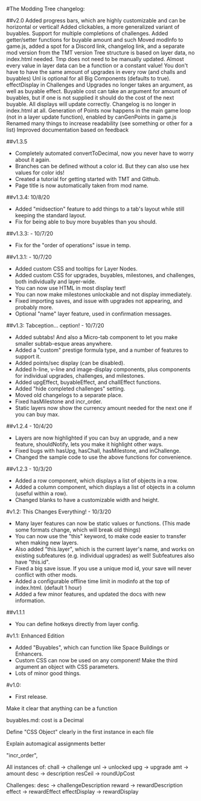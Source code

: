 #The Modding Tree changelog:

##v2.0
Added progress bars, which are highly customizable and can be horizontal or vertical!
Added clickables, a more generalized variant of buyables.
Support for multiple completions of challenges.
Added getter/setter functions for buyable amount and such
Moved modInfo to game.js, added a spot for a Discord link, changelog link, and a separate mod version from the TMT version
Tree structure is based on layer data, no index.html needed.
Tmp does not need to be manually updated.
Almost every value in layer data can be a function or a constant value!
You don't have to have the same amount of upgrades in every row (and challs and buyables)
Unl is optional for all Big Components (defaults to true).
effectDisplay in Challenges and Upgrades no longer takes an argument, as well as buyable effect.
Buyable cost can take an argument for amount of buyables, but if one is not supplied it should do the cost of the next buyable.
All displays will update correctly.
Changelog is no longer in index.html at all.
Generation of Points now happens in the main game loop (not in a layer update function), enabled by canGenPoints in game.js
Renamed many things to increase readability (see something or other for a list)
Improved documentation based on feedback

##v1.3.5

- Completely automated convertToDecimal, now you never have to worry about it again.
- Branches can be defined without a color id. But they can also use hex values for color ids!
- Created a tutorial for getting started with TMT and Github.
- Page title is now automatically taken from mod name.

##v1.3.4: 10/8/20

- Added "midsection" feature to add things to a tab's layout while still keeping the standard layout.
- Fix for being able to buy more buyables than you should.

##v1.3.3: - 10/7/20
- Fix for the "order of operations" issue in temp.

##v1.3.1: - 10/7/20

- Added custom CSS and tooltips for Layer Nodes.
- Added custom CSS for upgrades, buyables, milestones, and challenges, both individually and layer-wide.
- You can now use HTML in most display text!
- You can now make milestones unlockable and not display immediately.
- Fixed importing saves, and issue with upgrades not appearing, and probably more.
- Optional "name" layer feature, used in confirmation messages.

##v1.3: Tabception... ception! - 10/7/20

- Added subtabs! And also a Micro-tab component to let you make smaller subtab-esque areas anywhere.
- Added a "custom" prestige formula type, and a number of features to support it.
- Added points/sec display (can be disabled).
- Added h-line, v-line and image-display components, plus components for individual upgrades, challenges, and milestones.
- Added upgEffect, buyableEffect, and challEffect functions.
- Added "hide completed challenges" setting.
- Moved old changelogs to a separate place.
- Fixed hasMilestone and incr_order.
- Static layers now show the currency amount needed for the next one if you can buy max.



##v1.2.4 - 10/4/20

- Layers are now highlighted if you can buy an upgrade, and a new feature, shouldNotify,
lets you make it highlight other ways.
- Fixed bugs with hasUpg, hasChall, hasMilestone, and inChallenge.
- Changed the sample code to use the above functions for convenience.

##v1.2.3 - 10/3/20

- Added a row component, which displays a list of objects in a row.
- Added a column component, which displays a list of objects in a column (useful within a row).
- Changed blanks to have a customizable width and height.

#v1.2: This Changes Everything! - 10/3/20

- Many layer features can now be static values or functions. (This made some formats change,
which will break old things)
- You can now use the "this" keyword, to make code easier to transfer when making new layers.
- Also added "this.layer", which is the current layer's name, and works on existing subfeatures
(e.g. individual upgrades) as well! Subfeatures also have "this.id".
- Fixed a big save issue. If you use a unique mod id, your save will never conflict with other mods.
- Added a configurable offline time limit in modinfo at the top of index.html. (default 1 hour)
- Added a few minor features, and updated the docs with new information.



##v1.1.1

- You can define hotkeys directly from layer config.

#v1.1: Enhanced Edition

- Added "Buyables", which can function like Space Buildings or Enhancers.
- Custom CSS can now be used on any component! Make the third argument an object with CSS
parameters.
- Lots of minor good things.

#v1.0:
- First release.


Make it clear that anything can be a function

buyables.md: cost is a Decimal

Define "CSS Object" clearly in the first instance in each file

Explain automagical assignments better


"incr_order", 


All instances of: 
    chall -> challenge
    unl -> unlocked
    upg -> upgrade
    amt -> amount
    desc -> description
    resCeil -> roundUpCost

Challenges:
    desc -> challengeDescription
    reward -> rewardDescription
    effect -> rewardEffect
    effectDisplay -> rewardDisplay